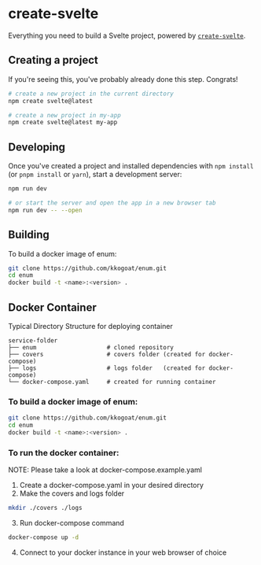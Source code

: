 # create-svelte

Everything you need to build a Svelte project, powered by [`create-svelte`](https://github.com/sveltejs/kit/tree/main/packages/create-svelte).

## Creating a project

If you're seeing this, you've probably already done this step. Congrats!

```bash
# create a new project in the current directory
npm create svelte@latest

# create a new project in my-app
npm create svelte@latest my-app
```

## Developing

Once you've created a project and installed dependencies with `npm install` (or `pnpm install` or `yarn`), start a development server:

```bash
npm run dev

# or start the server and open the app in a new browser tab
npm run dev -- --open
```

## Building
To build a docker image of enum:
```bash
git clone https://github.com/kkogoat/enum.git
cd enum
docker build -t <name>:<version> .
```


## Docker Container

Typical Directory Structure for deploying container
```
service-folder
├── enum                    # cloned repository
├── covers                  # covers folder (created for docker-compose)
├── logs                    # logs folder   (created for docker-compose)
└── docker-compose.yaml     # created for running container
```

### To build a docker image of enum:
```bash
git clone https://github.com/kkogoat/enum.git
cd enum
docker build -t <name>:<version> .
```

### To run the docker container:
NOTE: Please take a look at docker-compose.example.yaml

1. Create a docker-compose.yaml in your desired directory
2. Make the covers and logs folder
```bash
mkdir ./covers ./logs
```
3. Run docker-compose command
```bash
docker-compose up -d
```
4. Connect to your docker instance in your web browser of choice
